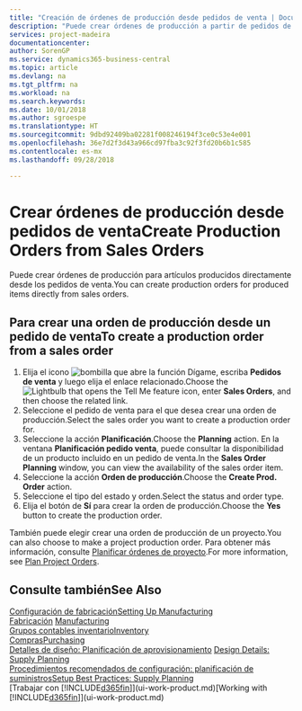 ```yaml
---
title: "Creación de órdenes de producción desde pedidos de venta | Documentos de Microsoft"
description: "Puede crear órdenes de producción a partir de pedidos de venta en el departamento Ventas y Marketing."
services: project-madeira
documentationcenter: 
author: SorenGP
ms.service: dynamics365-business-central
ms.topic: article
ms.devlang: na
ms.tgt_pltfrm: na
ms.workload: na
ms.search.keywords: 
ms.date: 10/01/2018
ms.author: sgroespe
ms.translationtype: HT
ms.sourcegitcommit: 9dbd92409ba02281f008246194f3ce0c53e4e001
ms.openlocfilehash: 36e7d2f3d43a966cd97fba3c92f3fd20b6b1c585
ms.contentlocale: es-mx
ms.lasthandoff: 09/28/2018

---
```

# <a name="create-production-orders-from-sales-orders"></a><span data-ttu-id="188a4-103">Crear órdenes de producción desde pedidos de venta</span><span class="sxs-lookup"><span data-stu-id="188a4-103">Create Production Orders from Sales Orders</span></span>
<span data-ttu-id="188a4-104">Puede crear órdenes de producción para artículos producidos directamente desde los pedidos de venta.</span><span class="sxs-lookup"><span data-stu-id="188a4-104">You can create production orders for produced items directly from sales orders.</span></span>  

## <a name="to-create-a-production-order-from-a-sales-order"></a><span data-ttu-id="188a4-105">Para crear una orden de producción desde un pedido de venta</span><span class="sxs-lookup"><span data-stu-id="188a4-105">To create a production order from a sales order</span></span>  

1.  <span data-ttu-id="188a4-106">Elija el icono ![bombilla que abre la función Dígame](media/ui-search/search_small.png "Dígame que desea hacer"), escriba **Pedidos de venta** y luego elija el enlace relacionado.</span><span class="sxs-lookup"><span data-stu-id="188a4-106">Choose the ![Lightbulb that opens the Tell Me feature](media/ui-search/search_small.png "Tell me what you want to do") icon, enter **Sales Orders**, and then choose the related link.</span></span>  
2.  <span data-ttu-id="188a4-107">Seleccione el pedido de venta para el que desea crear una orden de producción.</span><span class="sxs-lookup"><span data-stu-id="188a4-107">Select the sales order you want to create a production order for.</span></span>  
3.  <span data-ttu-id="188a4-108">Seleccione la acción **Planificación**.</span><span class="sxs-lookup"><span data-stu-id="188a4-108">Choose the **Planning** action.</span></span> <span data-ttu-id="188a4-109">En la ventana **Planificación pedido venta**, puede consultar la disponibilidad de un producto incluido en un pedido de venta.</span><span class="sxs-lookup"><span data-stu-id="188a4-109">In the **Sales Order Planning** window, you can view the availability of the sales order item.</span></span>  
4.  <span data-ttu-id="188a4-110">Seleccione la acción **Orden de producción**.</span><span class="sxs-lookup"><span data-stu-id="188a4-110">Choose the **Create Prod. Order** action.</span></span>  
5.  <span data-ttu-id="188a4-111">Seleccione el tipo del estado y orden.</span><span class="sxs-lookup"><span data-stu-id="188a4-111">Select the status and order type.</span></span>  
6.  <span data-ttu-id="188a4-112">Elija el botón de **Sí** para crear la orden de producción.</span><span class="sxs-lookup"><span data-stu-id="188a4-112">Choose the **Yes** button to create the production order.</span></span>

<span data-ttu-id="188a4-113">También puede elegir crear una orden de producción de un proyecto.</span><span class="sxs-lookup"><span data-stu-id="188a4-113">You can also choose to make a project production order.</span></span> <span data-ttu-id="188a4-114">Para obtener más información, consulte [Planificar órdenes de proyecto](production-how-to-plan-project-orders.md).</span><span class="sxs-lookup"><span data-stu-id="188a4-114">For more information, see [Plan Project Orders](production-how-to-plan-project-orders.md).</span></span>   

## <a name="see-also"></a><span data-ttu-id="188a4-115">Consulte también</span><span class="sxs-lookup"><span data-stu-id="188a4-115">See Also</span></span>  
[<span data-ttu-id="188a4-116">Configuración de fabricación</span><span class="sxs-lookup"><span data-stu-id="188a4-116">Setting Up Manufacturing</span></span>](production-configure-production-processes.md)  
<span data-ttu-id="188a4-117">[Fabricación](production-manage-manufacturing.md)  </span><span class="sxs-lookup"><span data-stu-id="188a4-117">[Manufacturing](production-manage-manufacturing.md)  </span></span>  
[<span data-ttu-id="188a4-118">Grupos contables inventario</span><span class="sxs-lookup"><span data-stu-id="188a4-118">Inventory</span></span>](inventory-manage-inventory.md)  
[<span data-ttu-id="188a4-119">Compras</span><span class="sxs-lookup"><span data-stu-id="188a4-119">Purchasing</span></span>](purchasing-manage-purchasing.md)  
<span data-ttu-id="188a4-120">[Detalles de diseño: Planificación de aprovisionamiento](design-details-supply-planning.md) </span><span class="sxs-lookup"><span data-stu-id="188a4-120">[Design Details: Supply Planning](design-details-supply-planning.md) </span></span>  
[<span data-ttu-id="188a4-121">Procedimientos recomendados de configuración: planificación de suministros</span><span class="sxs-lookup"><span data-stu-id="188a4-121">Setup Best Practices: Supply Planning</span></span>](setup-best-practices-supply-planning.md)  
<span data-ttu-id="188a4-122">[Trabajar con [!INCLUDE[d365fin](includes/d365fin_md.md)]](ui-work-product.md)</span><span class="sxs-lookup"><span data-stu-id="188a4-122">[Working with [!INCLUDE[d365fin](includes/d365fin_md.md)]](ui-work-product.md)</span></span>

